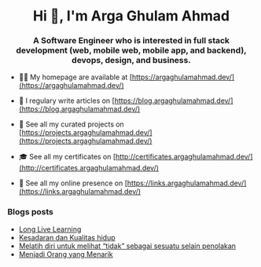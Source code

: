 <h1 align="center">Hi 👋, I'm Arga Ghulam Ahmad</h1>
<h3 align="center">A Software Engineer who is interested in full stack development (web, mobile web, mobile app, and backend), devops, design, and business.</h3>

- 👨‍💻 My homepage are available at [https://argaghulamahmad.dev/](https://argaghulamahmad.dev/)

- 📝 I regulary write articles on [https://blog.argaghulamahmad.dev/](https://blog.argaghulamahmad.dev/)

- 🚧 See all my curated projects on [https://projects.argaghulamahmad.dev/](https://projects.argaghulamahmad.dev/)

- 🎓 See all my certificates on [http://certificates.argaghulamahmad.dev/](http://certificates.argaghulamahmad.dev/)

- 🔗 See all my online presence on [https://links.argaghulamahmad.dev/](https://links.argaghulamahmad.dev/)

### Blogs posts
<!-- BLOG-POST-LIST:START -->
- [Long Live Learning](https://blog.argaghulamahmad.dev/2021/11/15/menggunakan-teknologi-dengan-bijak/)
- [Kesadaran dan Kualitas hidup](https://blog.argaghulamahmad.dev/2021/11/15/kesadaran-dan-kualitas-hidup/)
- [Melatih diri untuk melihat “tidak” sebagai sesuatu selain penolakan](https://blog.argaghulamahmad.dev/2021/11/15/melatih-diri-untuk-melihat-tidak-sebagai-sesuatu-selain-penolakan/)
- [Menjadi Orang yang Menarik](https://blog.argaghulamahmad.dev/2021/11/15/menjadi-orang-yang-menarik/)
<!-- BLOG-POST-LIST:END -->
